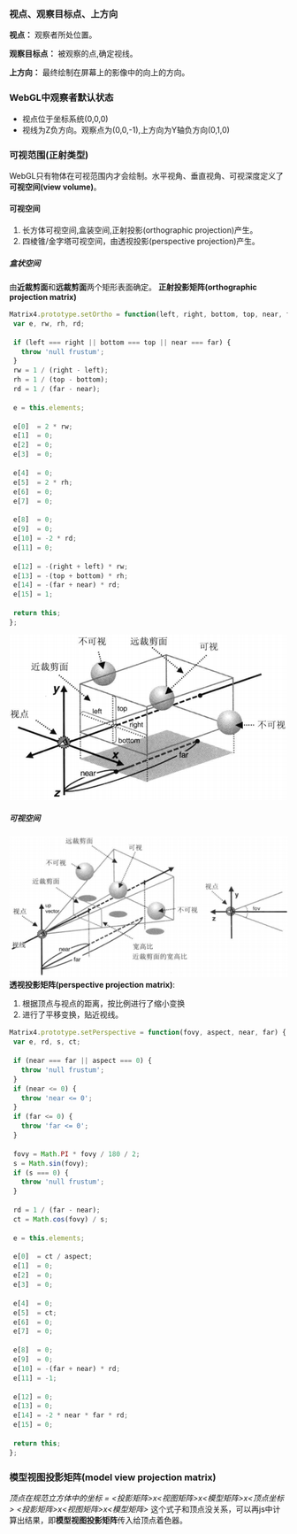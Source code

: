 
### 视点、观察目标点、上方向

**视点：** 观察者所处位置。

**观察目标点：** 被观察的点,确定视线。

**上方向：** 最终绘制在屏幕上的影像中的向上的方向。

### WebGL中观察者默认状态

 * 视点位于坐标系统(0,0,0)
 * 视线为Z负方向。观察点为(0,0,-1),上方向为Y轴负方向(0,1,0)

### 可视范围(正射类型)

WebGL只有物体在可视范围内才会绘制。水平视角、垂直视角、可视深度定义了**可视空间(view volume)**。

#### 可视空间

1. 长方体可视空间,盒装空间,正射投影(orthographic projection)产生。
2. 四棱锥/金字塔可视空间，由透视投影(perspective projection)产生。

##### 盒状空间

 由**近裁剪面**和**远裁剪面**两个矩形表面确定。
 **正射投影矩阵(orthographic projection matrix)**
 ``` javascript
Matrix4.prototype.setOrtho = function(left, right, bottom, top, near, far) {
  var e, rw, rh, rd;

  if (left === right || bottom === top || near === far) {
    throw 'null frustum';
  }
  rw = 1 / (right - left);
  rh = 1 / (top - bottom);
  rd = 1 / (far - near);

  e = this.elements;

  e[0]  = 2 * rw;
  e[1]  = 0;
  e[2]  = 0;
  e[3]  = 0;

  e[4]  = 0;
  e[5]  = 2 * rh;
  e[6]  = 0;
  e[7]  = 0;

  e[8]  = 0;
  e[9]  = 0;
  e[10] = -2 * rd;
  e[11] = 0;

  e[12] = -(right + left) * rw;
  e[13] = -(top + bottom) * rh;
  e[14] = -(far + near) * rd;
  e[15] = 1;

  return this;
};
 ```
 ![盒装空间](./img/盒装空间.png)

 ##### 可视空间

 ![透视投影可视空间](./img/透视投影可视空间.png)
 **透视投影矩阵(perspective projection matrix)**:
 1. 根据顶点与视点的距离，按比例进行了缩小变换
 2. 进行了平移变换，贴近视线。
 ``` javascript
 Matrix4.prototype.setPerspective = function(fovy, aspect, near, far) {
  var e, rd, s, ct;

  if (near === far || aspect === 0) {
    throw 'null frustum';
  }
  if (near <= 0) {
    throw 'near <= 0';
  }
  if (far <= 0) {
    throw 'far <= 0';
  }

  fovy = Math.PI * fovy / 180 / 2;
  s = Math.sin(fovy);
  if (s === 0) {
    throw 'null frustum';
  }

  rd = 1 / (far - near);
  ct = Math.cos(fovy) / s;

  e = this.elements;

  e[0]  = ct / aspect;
  e[1]  = 0;
  e[2]  = 0;
  e[3]  = 0;

  e[4]  = 0;
  e[5]  = ct;
  e[6]  = 0;
  e[7]  = 0;

  e[8]  = 0;
  e[9]  = 0;
  e[10] = -(far + near) * rd;
  e[11] = -1;

  e[12] = 0;
  e[13] = 0;
  e[14] = -2 * near * far * rd;
  e[15] = 0;

  return this;
};
 ```

 ### 模型视图投影矩阵(model view projection matrix)

*顶点在规范立方体中的坐标 = <投影矩阵>x<视图矩阵>x<模型矩阵>x<顶点坐标>*
*<投影矩阵>x<视图矩阵>x<模型矩阵>* 这个式子和顶点没关系，可以再js中计算出结果，即**模型视图投影矩阵**传入给顶点着色器。